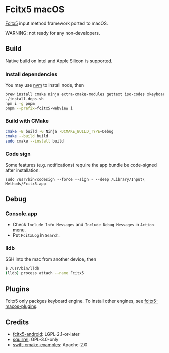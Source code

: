 # Fcitx5 macOS

[Fcitx5](https://github.com/fcitx/fcitx5) input method framework ported to macOS.

WARNING: not ready for any non-developers.

## Build
Native build on Intel and Apple Silicon is supported.

### Install dependencies
You may use [nvm](https://github.com/nvm-sh/nvm)
to install node, then

```sh
brew install cmake ninja extra-cmake-modules gettext iso-codes xkeyboardconfig nlohmann-json
./install-deps.sh
npm i -g pnpm
pnpm --prefix=fcitx5-webview i
```

### Build with CMake
```sh
cmake -B build -G Ninja -DCMAKE_BUILD_TYPE=Debug
cmake --build build
sudo cmake --install build
```

### Code sign
Some features (e.g. notifications) require the app bundle be code-signed after installation:
```
sudo /usr/bin/codesign --force --sign - --deep /Library/Input\ Methods/Fcitx5.app
```

## Debug
### Console.app
* Check `Include Info Messages` and `Include Debug Messages` in `Action` menu.
* Put `FcitxLog` in `Search`.

### lldb
SSH into the mac from another device, then
```sh
$ /usr/bin/lldb
(lldb) process attach --name Fcitx5
```

## Plugins
Fcitx5 only packges keyboard engine.
To install other engines, see [fcitx5-macos-plugins](https://github.com/fcitx-contrib/fcitx5-macos-plugins).

## Credits
* [fcitx5-android](https://github.com/fcitx5-android/fcitx5-android): LGPL-2.1-or-later
* [squirrel](https://github.com/rime/squirrel): GPL-3.0-only
* [swift-cmake-examples](https://github.com/apple/swift-cmake-examples): Apache-2.0
